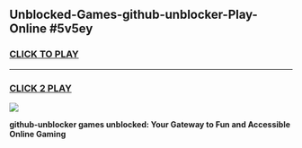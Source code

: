 
## Unblocked-Games-github-unblocker-Play-Online #5v5ey
<h3>
<a href="https://news.freeplayer.one?title=github-unblocker&ref=3">CLICK TO PLAY</a></h3>
<hr>

<h3>
<a href="https://news.freeplayer.one?title=github-unblocker&ref=3">CLICK 2 PLAY</a>
  
</h3>

<a href="https://news.freeplayer.one?title=github-unblocker&ref=3"><img src="https://clearcache.store/games.png"></a>


**github-unblocker games unblocked: Your Gateway to Fun and Accessible Online Gaming**
